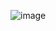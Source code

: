 ![image](https://github.com/ksm1569/greenmro-mobile/assets/34292113/67c9ebb9-b16d-4c56-8615-c06bbc4840f1)

